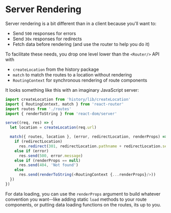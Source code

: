 # Server Rendering

Server rendering is a bit different than in a client because you'll want
to:

- Send `500` responses for errors
- Send `30x` responses for redirects
- Fetch data before rendering (and use the router to help you do it)

To facilitate these needs, you drop one level lower than the `<Router/>`
API with

- `createLocation` from the history package
- `match` to match the routes to a location without rendering
- `RoutingContext` for synchronous rendering of route components

It looks something like this with an imaginary JavaScript server:

```js
import createLocation from 'history/lib/createLocation'
import { RoutingContext, match } from 'react-router'
import routes from './routes'
import { renderToString } from 'react-dom/server'

serve((req, res) => {
  let location = createLocation(req.url)

  match({ routes, location }, (error, redirectLocation, renderProps) => {
    if (redirectLocation)
      res.redirect(301, redirectLocation.pathname + redirectLocation.search)
    else if (error)
      res.send(500, error.message)
    else if (renderProps == null)
      res.send(404, 'Not found')
    else
      res.send(renderToString(<RoutingContext {...renderProps}/>))
  })
})
```

For data loading, you can use the `renderProps` argument to build whatever
convention you want--like adding static `load` methods to your route
components, or putting data loading functions on the routes, its up to
you.